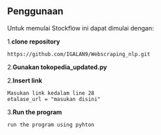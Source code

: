 ## Penggunaan

Untuk memulai Stockflow ini dapat dimulai dengan: 

1.**clone repository**
```
https://github.com/IGALAN9/Webscraping_nlp.git
```
2.**Gunakan tokopedia_updated.py**

2.**Insert link**
```
Masukan link kedalam line 28 
etalase_url = "masukan disini"
```

3.**Run the program**
```
run the program using pyhton
```
